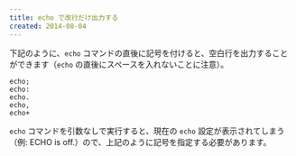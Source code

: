 ```yaml
---
title: echo で改行だけ出力する
created: 2014-08-04
---
```


下記のように、`echo` コマンドの直後に記号を付けると、空白行を出力することができます（`echo` の直後にスペースを入れないことに注意）。

```dos
echo;
echo:
echo.
echo,
echo+
```

`echo` コマンドを引数なしで実行すると、現在の `echo` 設定が表示されてしまう（例: ECHO is off.）ので、上記のように記号を指定する必要があります。


